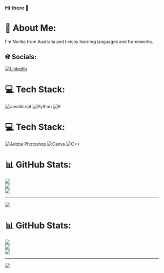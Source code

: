 ### Hi there 👋
# 💫 About Me:
I'm Norika from Australia and I enjoy learning languages and frameworks. 


## 🌐 Socials:
[![LinkedIn](https://img.shields.io/badge/LinkedIn-%230077B5.svg?logo=linkedin&logoColor=white)](https://linkedin.com/in/norika-heathdale) 

# 💻 Tech Stack:
![JavaScript](https://img.shields.io/badge/javascript-%23323330.svg?style=for-the-badge&logo=javascript&logoColor=%23F7DF1E) ![Python](https://img.shields.io/badge/python-3670A0?style=for-the-badge&logo=python&logoColor=ffdd54) ![R](https://img.shields.io/badge/r-%23276DC3.svg?style=for-the-badge&logo=r&logoColor=white) 
# 💻 Tech Stack:
![Adobe Photoshop](https://img.shields.io/badge/adobe%20photoshop-%2331A8FF.svg?style=for-the-badge&logo=adobe%20photoshop&logoColor=white) ![Canva](https://img.shields.io/badge/Canva-%2300C4CC.svg?style=for-the-badge&logo=Canva&logoColor=white) ![C++](https://img.shields.io/badge/c++-%2300599C.svg?style=for-the-badge&logo=c%2B%2B&logoColor=white)
# 📊 GitHub Stats:
![](https://github-readme-stats.vercel.app/api?username=noriheathdalw&theme=dark&hide_border=false&include_all_commits=false&count_private=false)<br/>
![](https://github-readme-streak-stats.herokuapp.com/?user=noriheathdalw&theme=dark&hide_border=false)<br/>
![](https://github-readme-stats.vercel.app/api/top-langs/?username=noriheathdalw&theme=dark&hide_border=false&include_all_commits=false&count_private=false&layout=compact)

---
[![](https://visitcount.itsvg.in/api?id=noriheathdalw&icon=0&color=0)](https://visitcount.itsvg.in)

<!-- Proudly created with GPRM ( https://gprm.itsvg.in ) -->
# 📊 GitHub Stats:
![](https://github-readme-stats.vercel.app/api?username=noriheathdalw&theme=tokyonight&hide_border=false&include_all_commits=false&count_private=false)<br/>
![](https://github-readme-streak-stats.herokuapp.com/?user=noriheathdalw&theme=tokyonight&hide_border=false)<br/>
![](https://github-readme-stats.vercel.app/api/top-langs/?username=noriheathdalw&theme=tokyonight&hide_border=false&include_all_commits=false&count_private=false&layout=compact)

---
[![](https://visitcount.itsvg.in/api?id=noriheathdalw&icon=0&color=0)](https://visitcount.itsvg.in)

<!-- Proudly created with GPRM ( https://gprm.itsvg.in ) -->
<!--
**noriheathdalw/noriheathdalw** is a ✨ _special_ ✨ repository because its `README.md` (this file) appears on your GitHub profile.

Here are some ideas to get you started:

- 🔭 I’m currently working on ...
- 🌱 I’m currently learning ...
- 👯 I’m looking to collaborate on ...
- 🤔 I’m looking for help with ...
- 💬 Ask me about ...
- 📫 How to reach me: ...
- 😄 Pronouns: she/her
- ⚡ Fun fact: ...
-->

